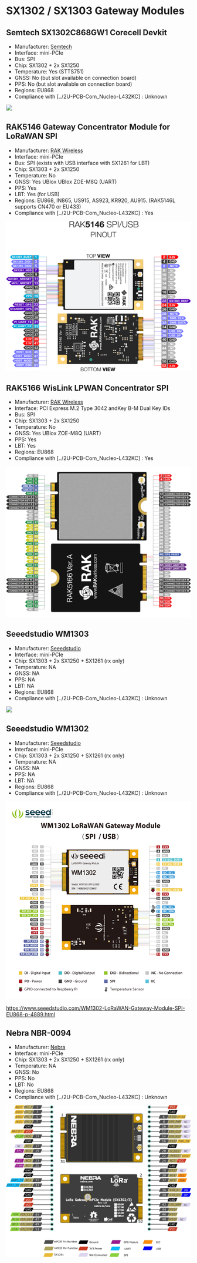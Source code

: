 # SX1302 / SX1303 Gateway Modules


##  Semtech SX1302C868GW1 Corecell Devkit

* Manufacturer: [Semtech](https://www.semtech.fr/products/wireless-rf/lora-core/sx1302cssxxxgw1)
* Interface: mini-PCIe
* Bus: SPI
* Chip: SX1302 + 2x SX1250
* Temperature: Yes (STTS751)
* GNSS: No (but slot available on connection board)
* PPS: No (but slot available on connection board)
* Regions: EU868
* Compliance with [../2U-PCB-Com_Nucleo-L432KC] : Unknown

![](images/sx1302cssxxxgw1-pinout.png)


## RAK5146 Gateway Concentrator Module for LoRaWAN SPI

* Manufacturer: [RAK Wireless](https://store.rakwireless.com/products/wislink-concentrator-module-sx1303-rak5146-lorawan?srsltid=AfmBOorAl43FJtvq0f6k6GQTX6-MeB1SWc8eSZecXvENYsJIkCYQmvOO&variant=39667784908998)
* Interface: mini-PCIe
* Bus: SPI (exists with USB interface with SX1261 for LBT)
* Chip: SX1303 + 2x SX1250
* Temperature: No
* GNSS: Yes UBlox UBlox ZOE-M8Q (UART)
* PPS: Yes
* LBT: Yes (for USB)
* Regions: EU868, IN865, US915, AS923, KR920, AU915. (RAK5146L supports CN470 or EU433)
* Compliance with [../2U-PCB-Com_Nucleo-L432KC] : Yes

![](images/rak5146-pinout.png)

## RAK5166 WisLink LPWAN Concentrator SPI

* Manufacturer: [RAK Wireless](https://docs.rakwireless.com/product-categories/wislink/rak5166/overview)
* Interface: PCI Express M.2 Type 3042 andKey B-M Dual Key IDs
* Bus: SPI
* Chip: SX1303 + 2x SX1250
* Temperature: No
* GNSS: Yes UBlox ZOE-M8Q (UART)
* PPS: Yes
* LBT: Yes
* Regions: EU868
* Compliance with [../2U-PCB-Com_Nucleo-L432KC] : Yes

![](images/rak5166-pinout.png)

## Seeedstudio WM1303

* Manufacturer: [Seeedstudio]()
* Interface: mini-PCIe
* Chip: SX1303 + 2x SX1250 + SX1261 (rx only)
* Temperature: NA
* GNSS: NA
* PPS: NA
* LBT: NA
* Regions: EU868
* Compliance with [../2U-PCB-Com_Nucleo-L432KC] : Unknown

![](images/wm1303-pinout.png)

## Seeedstudio WM1302

* Manufacturer: [Seeedstudio]()
* Interface: mini-PCIe
* Chip: SX1303 + 2x SX1250 + SX1261 (rx only)
* Temperature: NA
* GNSS: NA
* PPS: NA
* LBT: NA
* Regions: EU868
* Compliance with [../2U-PCB-Com_Nucleo-L432KC] : Unknown

![](images/wm1302-pinout.jpg)

https://www.seeedstudio.com/WM1302-LoRaWAN-Gateway-Module-SPI-EU868-p-4889.html


## Nebra NBR-0094

* Manufacturer: [Nebra](https://support.nebra.com/support/solutions/articles/24000078841-nebra-sx1302-3-concentrator-module)
* Interface: mini-PCIe
* Chip: SX1303 + 2x SX1250 + SX1261 (rx only)
* Temperature: NA
* GNSS: No
* PPS: No
* LBT: No
* Regions: EU868
* Compliance with [../2U-PCB-Com_Nucleo-L432KC] : Unknown

![](images/nbr0094-pinout.jpg)
